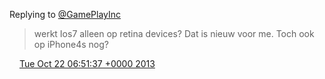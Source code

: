 Replying to [@GamePlayInc](https://twitter.com/@GamePlayInc/status/392360982456320002)

> werkt Ios7 alleen op retina devices? Dat is nieuw voor me\. Toch ook op iPhone4s nog?

<img src="../../media/tweet.ico" width="12" /> [Tue Oct 22 06:51:37 +0000 2013](https://twitter.com/DromerDenker/status/392543750947635200)